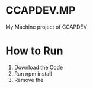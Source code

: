 # CCAPDEV.MP
My Machine project of CCAPDEV

# How to Run

1. Download the Code
2. Run npm install
3. Remove the 
